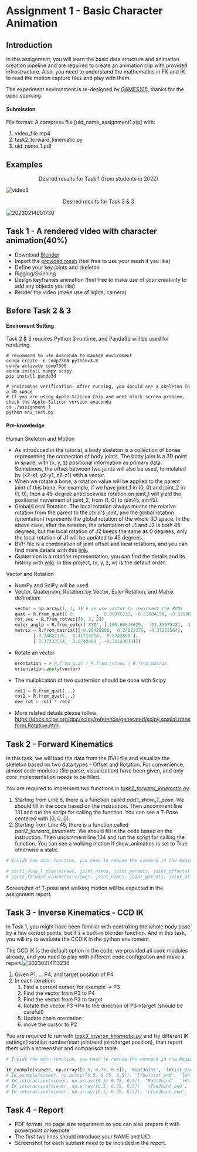 # Assignment 1 - Basic Character Animation

<!-- ## Highlights

* Submission DDL: Feb. 28th -->

## Introduction

In this assignment, you will learn the basic data structure and animation creation pipeline and are required to create an animation clip with provided infrastructure. Also, you need to understand the mathematics in FK and IK to read the motion capture files and play with them.

The experiment environment is re-designed by [GAMES105](https://github.com/GAMES-105/GAMES-105), thanks for the open sourcing.

#### Submission

File format: A compress file [uid_name_assignment1.zip] with:

1. video_file.mp4
2. task2_forward_kinematic.py
3. uid_name_1.pdf

## Examples

<p align="center">
Desired results for Task 1 (from students in 2022)
</p>

![video3](https://user-images.githubusercontent.com/7709951/158897304-7759b671-0a62-4c64-934c-d6be46fdbca1.gif)

<p align="center">
Desired results for Task 2 & 3
</p>

![20230214001730](https://user-images.githubusercontent.com/7709951/218512528-a44a8ffc-e9bb-43e5-8b6a-ebbdfd1e8141.jpg)

## Task 1 - A rendered video with character animation(40%)

- Download [Blender](https://www.blender.org/download/)
- Import the [provided mesh](https://github.com/LamWS/COMP7508_Data_Driven_Animation/blob/2024/assignment_1/task1/hm.obj) (feel free to use your mesh if you like)
- Define your key joints and skeleton
- Rigging/Skinning
- Design keyframes animation (feel free to make use of your creativity to add any objects you like)
- Render the video (make use of lights, camera)

## Before Task 2 & 3

#### Enviroment Setting

Task 2 & 3 requires Python 3 runtime, and Panda3d will be used for rendering.

```shell
# recommend to use Anaconda to manage enviroment 
conda create -n comp7508 python=3.8
conda activate comp7508
conda install numpy scipy
pip install panda3d

# Enviromtns verification. After running, you should see a skeleton in a 3D space
# If you are using Apple-Silicon Chip and meet black screen problem, check the Apple-Silicon version anaconda
cd ./assignment_1
python env_test.py
```

#### Pre-knowledge

Human Skeleton and Motion

* As introduced in the tutorial, a body skeleton is a collection of bones representing the connection of body joints. The body joint is a 3D point in space, with (x, y, z) positional information as primary data. Sometimes, the offset between two joints will also be used, formulated by (x2-x1, y2-y1, z2-z1) with a vector.
* When we rotate a bone, a rotation value will be applied to the parent joint of this bone. For example, if we have joint_1 in (0, 0) and joint_2 in (1, 0), then a 45-degree anticlockwise rotation on joint_1 will yield the positional movement of joint_2, from (1, 0) to (sin45, sin45).
* Global/Local Rotation. The local rotation always means the relative rotation from the parent to the child's joint, and the global rotation (orientation) represents the global rotation of the whole 3D space. In the above case, after the rotation, the orientation of J1 and J2 is both 45 degrees, but the local rotation of J2 keeps the same as 0 degrees, only the local rotation of J1 will be updated to 45 degrees.
* BVH file is a combination of joint offset and local rotations, and you can find more details with this [link](https://research.cs.wisc.edu/graphics/Courses/cs-838-1999/Jeff/BVH.html).
* Quaternion is a rotation representation, you can find the details and its history with [wiki](https://en.wikipedia.org/wiki/Quaternion). In this project, (x, y, z, w) is the default order.

Vector and Rotation

* NumPy and SciPy will be used.
* Vector, Quaternion, Rotation_by_Vector, Euler Rotation, and Matrix defination:
  ```python
  vector = np.array(1, 1, 1) # we use vector to represent the BONE
  quat = R.from_quat([ 0.        ,  0.80976237,  0.53984158, -0.22990426])
  rot_vec = R.from_rotvec([0, 3, 2])
  euler_angle = R.from_euler('XYZ', [-109.60643629,  -21.85973481, -164.48716608], degrees=True)
  matrix = R.from_matrix([[-0.89428806,  0.24822376, -0.37233564],
         [-0.24822376,  0.41714214,  0.8742868 ],
         [ 0.37233564,  0.8742868 , -0.31143019]])
  ```
* Rotate an vector
  ```python
  orentation = # R.from_quat / R.from_rotvec / R.from_matrix 
  orientation.apply(vector)
  ```
* The muliplication of two quaternion should be done with Scipy
  ```python
  rot1 = R.from_quat(...)
  rot2 = R.from_quat(...)
  new_rot = rot1 * rot2
  ```
* More related details please follow: [https://docs.scipy.org/doc/scipy/reference/generated/scipy.spatial.transform.Rotation.html ](https://docs.scipy.org/doc/scipy/reference/generated/scipy.spatial.transform.Rotation.html)

## Task 2 - Forward Kinematics

In this task, we will load the data from the BVH file and visualize the skeleton based on two data types - Offset and Rotation. For convenience, almost code modules (file parse, visualization) have been given, and only core implementation needs to be filled.

You are required to implement two functions in *[task2_forward_kinematic.py](https://github.com/LamWS/COMP7508_Data_Driven_Animation/blob/2024/assignment_1/task2_forward_kinematic.py "task2_forward_kinematic.py").*

1. Starting from Line 8, there is a function called *part1_show_T_pose*. We should fill in the code based on the instruction. Then uncomment line 131 and run the script for calling the function. You can see a T-Pose centered with (0, 0, 0).
2. Starting from Line 45, there is a function called *part2_forward_kinametic*. We should fill in the code based on the instruction. Then uncomment line 134 and run the script for calling the function. You can see a walking motion if show_animation is set to True otherwise a static

```python
# Inside the main function, you need to remove the commend in the beginning for testing different functions

# part1_show_T_pose(viewer, joint_names, joint_parents, joint_offsets)
# part2_forward_kinametic(viewer, joint_names, joint_parents, joint_offsets, local_joint_positions, local_joint_rotations, show_animation=True)
```

Screenshot of T-pose and walking motion will be expected in the assignment report.

## Task 3 - Inverse Kinematics - CCD IK

In Task 1, you might have been familiar with controlling the whole body pose by a few control points, but it's a built-in blender function. And in this task, you will try to evaluate the CCDIK in the python enviroment.

The CCD IK is the default option in the code, we provided all code modules already, and you need to play with different code configration and make a report.![20230214113236](https://user-images.githubusercontent.com/7709951/218632375-a388278f-b185-405c-bf65-dd44d7459ea6.jpg)

1. Given P1, ... P4, and target position of P4
2. In each iteration:
   1. Find a current cursor, for example -> P3
   2. Find the vector from P3 to P4
   3. Find the vector from P3 to target
   4. Rotate the vector P3->P4 to the direction of P3->target (should be careful!)
   5. Update chain orentation
   6. move the cursor to P2

You are required to run with *[task3_inverse_kinematic.py](https://github.com/LamWS/COMP7508_Data_Driven_Animation/blob/2024/assignment_1/task3_inverse_kinematic.py)* and try different IK settings(iteration number/start joint/end joint/target position), then report them with a screenshot and comparison table.

```python
# Inside the main function, you need to remove the commend in the beginning for testing different IK configrations

IK_example(viewer, np.array([0.5, 0.75, 0.5]), 'RootJoint', 'lWrist_end')
# IK_example(viewer, np.array([0.5, 0.75, 0.5]), 'lToeJoint_end', 'lWrist_end')
# IK_interactive(viewer, np.array([0.5, 0.75, 0.5]), 'RootJoint', 'lWrist_end')
# IK_interactive(viewer, np.array([0.5, 0.75, 0.5]), 'lToeJoint_end', 'lWrist_end')
# IK_interactive(viewer, np.array([0.5, 0.75, 0.5]), 'rToeJoint_end', 'lWrist_end')
```

## Task 4 - Report

* PDF format, no page size requriment so you can also prepare it with powerpoint or keynote
* The first two lines should introduce your NAME and UID.
* Screenshot for each subtask need to be included in the report.
